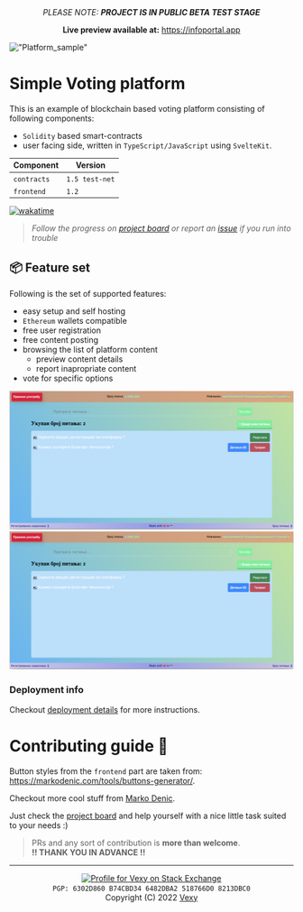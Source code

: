 <div align="center">
  <i>PLEASE NOTE: <b>PROJECT IS IN PUBLIC BETA TEST STAGE</b></i>
  <p><b>Live preview available at:</b> <a href="https://infoportal.app">https://infoportal.app</a></p>
</div>

!["Platform_sample"](/sample.png)

# Simple Voting platform
This is an example of blockchain based voting platform consisting of following components:
  - `Solidity` based smart-contracts
  - user facing side, written in `TypeScript/JavaScript` using `SvelteKit`.

|Component|Version|
|-|-|
|`contracts`|`1.5 test-net`|
|`frontend`|`1.2`|

[![wakatime](https://wakatime.com/badge/github/vexy/simple_voting.svg)](https://wakatime.com/badge/github/vexy/simple_voting?style=for-the-badge)

> _Follow the progress on [project board](https://github.com/vexy/simple_voting/projects/1) or report an [issue](https://github.com/vexy/simple_voting/issues) if you run into trouble_  

## 📦 Feature set
Following is the set of supported features:
  - easy setup and self hosting
  - `Ethereum` wallets compatible
  - free user registration
  - free content posting
  - browsing the list of platform content
    - preview content details
    - report inapropriate content
  - vote for specific options

!["Platform_sample"](/sample2.png)
!["Platform_sample"](/sample2.png)

### Deployment info
Checkout [deployment details](DEPLOYMENTS.md) for more instructions.

# Contributing guide 🙌
Button styles from the `frontend` part are taken from: https://markodenic.com/tools/buttons-generator/.

Checkout more cool stuff from [Marko Denic](https://github.com/markodenic).

Just check the [project board](https://github.com/vexy/simple_voting/projects/1) and help yourself with a nice little task suited to your needs :)  

> PRs and any sort of contribution is **more than welcome**.  
> **!! THANK YOU IN ADVANCE !!**

---  

<div align="center">
  <a href="https://stackexchange.com/users/215166">
    <img src="https://stackexchange.com/users/flair/215166.png?theme=clean" width="208" height="58" alt="Profile for Vexy on Stack Exchange" title="profile for Vexy on Stack Exchange, a network of free, community-driven Q&amp;A sites">
  </a>
  <br>
  <code>PGP: 6302D860 B74CBD34 6482DBA2 518766D0 8213DBC0</code>
  <br>
  <div>Copyright (C) 2022 <a href="https://github.com/vexy">Vexy</a></div>
</div>
